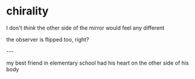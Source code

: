 # chirality

I don't _think_ the other side of the mirror would feel any different

the observer is flipped too, right?

\---

my best friend in elementary school had his heart on the other side of his body
